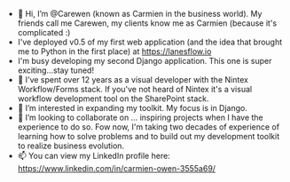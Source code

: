 - 👋 Hi, I’m @Carewen (known as Carmien in the business world). My friends call me Carewen, my clients know me as Carmien (because it's complicated :)
- I've deployed v0.5 of my first web application (and the idea that brought me to Python in the first place) at https://lanesflow.io
- I'm busy developing my second Django application. This one is super exciting...stay tuned!
- 👀 I've spent over 12 years as a visual developer with the Nintex Workflow/Forms stack. If you've not heard of Nintex
it's a visual workflow development tool on the SharePoint stack. 
- 🌱 I’m interested in expanding my toolkit. My focus is in Django.
- 💞️ I’m looking to collaborate on ... inspiring projects when I have the experience to do so. Fow now, I'm taking two decades of experience of learning how to solve 
problems and to build out my development toolkit to realize business evolution.
- 📫 You can view my LinkedIn profile here: https://www.linkedin.com/in/carmien-owen-3555a69/

<!---
Carewen/Carewen is a ✨ special ✨ repository because its `README.md` (this file) appears on your GitHub profile.
You can click the Preview link to take a look at your changes.
--->
